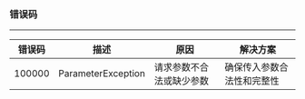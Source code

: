 ### 错误码
* * * * *
<table>
  <thead>
  <tr>
    <th width="15%">错误码</th>
    <th width="25%">描述</th>
    <th>原因</th>
    <th>解决方案</th>
  </tr>
  </thead>
  <tbody>
  <tr>
    <td>100000</td>
    <td>ParameterException</td>
    <td>请求参数不合法或缺少参数</td>
    <td>确保传入参数合法性和完整性</td>
  </tr>
  </tbody>
  </table>